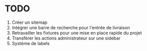 # TODO
1. Créer un sitemap
2. Intégrer une barre de recherche pour l'entrée de livraison
3. Retravailler les fixtures pour une mise en place rapide du projet
4. Transférer les actions administrateur sur une sidebar
5. Système de labels